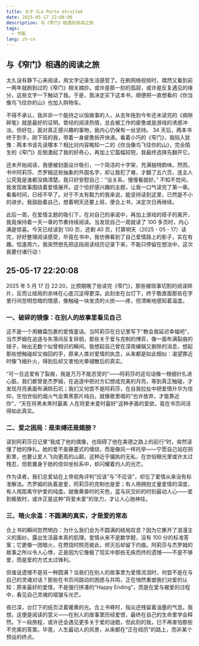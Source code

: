 ```yaml
---
title: 关于《La Porte étroite》
date: 2025-05-17 22:08:08
description: 与《窄门》相遇的阅读之旅
tags:
  - 书斋
lang: zh-cn
---
```


## 与《窄门》相遇的阅读之旅

太久没有静下心来阅读，用文字记录生活感受了。在刷网络视频时，偶然又看到前一两年就刷到过的《窄门》相关摘抄。或许是那一刻的孤寂，或许是反复遇见的缘分，这些文字一下触动了我。于是，我决定买下这本书，顺便把一直想看的《你当像鸟飞往你的山》也加入购物车。

不得不承认，我并非一个能持之以恒做事的人，从去年拖到今年还未读完的《病隙碎笔》就是最好的证明。曾经的阅读热情，总会被工作的疲惫或是游戏的诱惑冲淡。但好在，面对真正感兴趣的事物，我内心仍保有一丝坚持。
34 天后，两本书终于到手。刚下班的我，带着一身疲惫拆开快递。看着小巧的《窄门》，我陷入犹豫：两本书该先读哪本？相比对内容略知一二的《你当像鸟飞往你的山》，完全陌生的《窄门》反倒激起了我的好奇心，再加上它篇幅较短，我最终选择先翻开它。

还未开始阅读，我便被封面设计吸引，一个简洁的十字架，充满独特韵味。然而，书中阿莉莎、杰罗姆这些抽象的外国名字，却让我犯了难，才翻了五六页，连主人公究竟是谁都没搞清楚。我只好安慰自己：“没关系，慢慢看就好。”
不知不觉间，我发现故事围绕着爱情展开。这个恰好感兴趣的主题，让我一口气读完了第一章。看看时间，已经不早了。对于不太有毅力的我来说，能坚持读到这里，已然是不小的进步。我鼓励着自己，想着明天还要上班，便合上书，决定次日再继续。

此后一周，在爱情主题的吸引下，在对自己的承诺中，再加上游戏的搭子的离开，我竟保持着一天一章的节奏持续阅读。当发现自己一周就读了 100 多页时，内心满是惊喜。今天已经读到 130 页，还剩 40 页，打算明天（2025 - 05 - 17）读完，好好整理阅读感受，毕竟在书中，我仿佛看到了自己爱情路上的影子，实在有趣。恰逢周六，我突然想先把这段阅读经历记录下来，不能只停留在想法中，这次我要付诸行动！

## 25-05-17 22:20:08

2025 年 5 月 17 日 22:20，比预期晚了些读完《窄门》，那些被琐事切割的阅读碎片，反而让结局的余味在心底沉淀得更深。此刻坐在台灯下，终于敢直面那些在字里行间忽明忽暗的情感，像触碰一块发烫的火炭——疼，但清晰地感知着温度。

### 一、破碎的镜像：在别人的故事里看见自己

这不是一个用糖霜包裹的爱情童话。当阿莉莎在日记里写下“教会我延迟幸福吧”，当杰罗姆在追逐与失落间反复徘徊，那些关于爱与克制的博弈，像一面布满裂痕的镜子，映出无数个似曾相识的瞬间。我想起自己曾在深夜编辑又删除的消息，想起那些想触碰却又缩回的手，原来人类对爱情的执念，从来都是如此相似：渴望靠近时像飞蛾扑火，得到后却又害怕光晕褪散后的真实。

“可一旦这爱有了裂痕，我是万万不能忍受的”——阿莉莎的这句话像一根细针扎进心脏。我们都曾是杰罗姆，在追逐中把对方幻想成完美的月亮，等到真正触碰，才发现月亮表面布满陨石坑；我们又何尝不是阿莉莎，在自我拉扯中把爱情升华为信仰，生怕世俗的烟火气会熏黑那片纯白。就像歌里唱的“也许放弃，才能靠近你”，“天在将黑未黑时最美 人在将爱未爱时最好”这种矛盾的爱欲，竟在书页间活得如此真实。

### 二、爱之困局：是束缚还是翅膀？

读到阿莉莎日记里“我成了他的偶像，也阻碍了他在美德之路上的前行”时，突然读懂了她的挣扎。她的爱不是藤蔓式的缠绕，而是像风一样托举——宁愿自己站在阴影里，也要让爱人飞向更高的山巅。这种近乎偏执的无私，在世俗眼光里或许太过残忍，但若置身于她的信仰坐标系中，却闪耀着灼人的光芒。

作为读者，我们总爱站在上帝视角评判“应该”与“不应该”，却忘了爱情从来没有标准解法。杰罗姆的执着是爱，阿莉莎的克制也是爱；有人用拥抱丈量爱情的深度，有人用距离守护爱的纯度。就像黄昏时的天色，蓝与灰交织的时刻最动人心——爱到极致时，或许正是这种“将爱未爱”的张力，才让人心驰神往。

### 三、暗火余温：不圆满的真实，才是爱的常态

合上书的瞬间忽然明白：为什么我们会为不圆满的结局叹息？因为它撕开了浪漫主义的面纱，露出生活最本真的肌理。爱情从来不是数学题，没有 100 分的标准答案；它更像一团暗火，在燃烧时照亮彼此，烬灭后却留下灼痕。阿莉莎与杰罗姆的故事之所以令人心悸，正是因为它像极了现实中那些无疾而终的遗憾——不是不够爱，而是爱的方式太过锋利。

但谁说遗憾不是另一种圆满？当我们在别人的故事里为爱情流泪时，何尝不是在与自己的灵魂对话？那些在书页间跳动的困惑与共鸣，正在悄然重塑我们对爱的认知：原来最好的爱情，不是强行拼凑的“Happy Ending”，而是在爱与被爱的过程中，看见自己灵魂的褶皱与光芒。

夜已深，台灯下的纸页泛着暖黄的光。合上书脊时，指尖还残留着油墨的气息。我想，这便是阅读的意义——在别人的故事里历经爱恨，最终在自己的生命里学会释然。下一段旅程，或许还会遇见更多关于爱的谜题，但此刻的我，已不再害怕那些不完美的答案。毕竟，人生最动人的风景，从来都在“正在经历”的路上，而非某个预设的终点。
